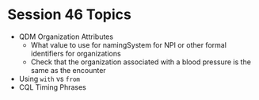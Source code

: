 # Session 46 Topics

* QDM Organization Attributes
    * What value to use for namingSystem for NPI or other formal identifiers for organizations
    * Check that the organization associated with a blood pressure is the same as the encounter
* Using `with` vs `from`
* CQL Timing Phrases
